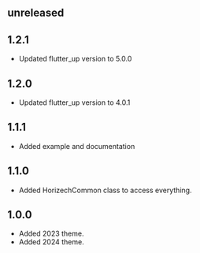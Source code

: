 ## unreleased

## 1.2.1

- Updated flutter_up version to 5.0.0

## 1.2.0

- Updated flutter_up version to 4.0.1

## 1.1.1

- Added example and documentation

## 1.1.0

- Added HorizechCommon class to access everything.

## 1.0.0

- Added 2023 theme.
- Added 2024 theme.
